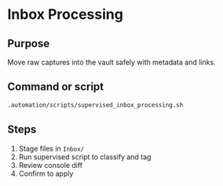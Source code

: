 # Inbox Processing

## Purpose
Move raw captures into the vault safely with metadata and links.

## Command or script

```bash
.automation/scripts/supervised_inbox_processing.sh
```

## Steps

1) Stage files in `Inbox/`
2) Run supervised script to classify and tag
3) Review console diff
4) Confirm to apply
